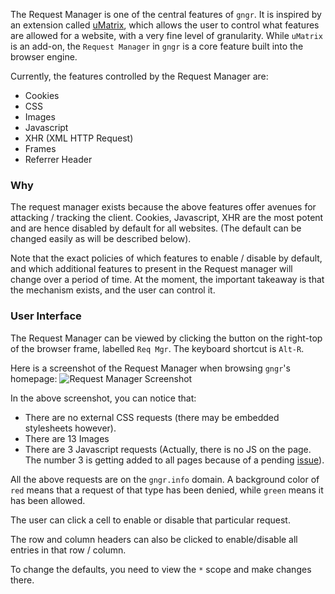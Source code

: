 The Request Manager is one of the central features of `gngr`. It is inspired by an extension called [uMatrix](https://github.com/gorhill/uMatrix), which allows the user to control what features are allowed for a website, with a very fine level of granularity. While `uMatrix` is an add-on, the `Request Manager` in `gngr` is a core feature built into the browser engine.

Currently, the features controlled by the Request Manager are:
* Cookies
* CSS
* Images
* Javascript
* XHR (XML HTTP Request)
* Frames
* Referrer Header

### Why
The request manager exists because the above features offer avenues for attacking / tracking the client. Cookies, Javascript, XHR are the most potent and are hence disabled by default for all websites. (The default can be changed easily as will be described below).

Note that the exact policies of which features to enable / disable by default, and which additional features to present in the Request manager will change over a period of time. At the moment, the important takeaway is that the mechanism exists, and the user can control it.

### User Interface
The Request Manager can be viewed by clicking the button on the right-top of the browser frame, labelled `Req Mgr`. The keyboard shortcut is `Alt-R`.

Here is a screenshot of the Request Manager when browsing `gngr`'s homepage:
![Request Manager Screenshot](https://gngr.info/media/img/screens/v03.10/reqMgr.png)

In the above screenshot, you can notice that:
* There are no external CSS requests (there may be embedded stylesheets however).
* There are 13 Images
* There are 3 Javascript requests (Actually, there is no JS on the page. The number 3 is getting added to all pages because of a pending [issue](https://github.com/UprootLabs/gngr/issues/149)).

All the above requests are on the `gngr.info` domain. A background color of `red` means that a request of that type has been denied, while `green` means it has been allowed.

The user can click a cell to enable or disable that particular request.

The row and column headers can also be clicked to enable/disable all entries in that row / column.

To change the defaults, you need to view the `*` scope and make changes there.